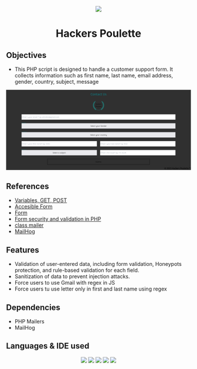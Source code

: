 <div align="center">
<img src="https://previews.123rf.com/images/julos/julos1607/julos160756262/60436713-fun-chicken.jpg" width="200">

# Hackers Poulette

</div>

## Objectives

- This PHP script is designed to handle a customer support form. It collects information such as first name, last name, email address, gender, country, subject, message

![Form contact](https://github.com/Valentin-Lefort/hackers-poulette/blob/main/assets/src/img/Screen-design2.png "Form Contact")

## References

- [Variables, GET, POST](https://www.php.net/manual/fr/language.variables.external.php)
- [Accesible Form](https://formspree.io/blog/accessible-forms/)
- [Form](https://www.php.net/manual/fr/tutorial.forms.php)
- [Form security and validation in PHP](https://www.pierre-giraud.com/php-mysql-apprendre-coder-cours/securiser-valider-formulaire/)
- [class mailer](https://github.com/PHPMailer/PHPMailer)
- [MailHog](https://github.com/mailhog/MailHog)

## Features

- Validation of user-entered data, including form validation, Honeypots protection, and rule-based validation for each field.
- Sanitization of data to prevent injection attacks.
- Force users to use Gmail with regex in JS
- Force users tu use letter only in first and last name using regex

## Dependencies

- PHP Mailers
- MailHog

## Languages & IDE used

<div align="center">

<img src="https://user-images.githubusercontent.com/25181517/117447155-6a868a00-af3d-11eb-9cfe-245df15c9f3f.png" width="30"> <img src="https://user-images.githubusercontent.com/25181517/183570228-6a040b9f-3ddf-47a2-a201-743121dac664.png" width="30"> <img src="https://user-images.githubusercontent.com/25181517/192158954-f88b5814-d510-4564-b285-dff7d6400dad.png" width="30"> <img src="https://user-images.githubusercontent.com/25181517/202896760-337261ed-ee92-4979-84c4-d4b829c7355d.png" width=30> <img src="https://user-images.githubusercontent.com/25181517/192108891-d86b6220-e232-423a-bf5f-90903e6887c3.png" width=30>

</div>
